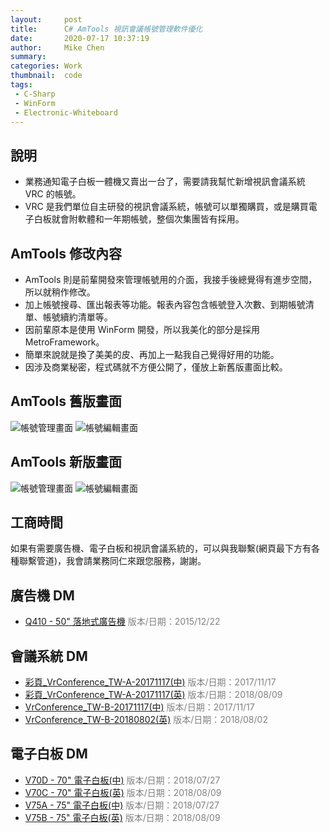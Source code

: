 ```yaml
---
layout:     post
title:      C# AmTools 視訊會議帳號管理軟件優化
date:       2020-07-17 10:37:19
author:     Mike Chen
summary:    
categories: Work
thumbnail:  code
tags:
 - C-Sharp
 - WinForm
 - Electronic-Whiteboard
---
```



## 說明
* 業務通知電子白板一體機又賣出一台了，需要請我幫忙新增視訊會議系統 VRC 的帳號。
* VRC 是我們單位自主研發的視訊會議系統，帳號可以單獨購買，或是購買電子白板就會附軟體和一年期帳號，整個次集團皆有採用。


## AmTools 修改內容
* AmTools 則是前輩開發來管理帳號用的介面，我接手後總覺得有進步空間，所以就稍作修改。
* 加上帳號搜尋、匯出報表等功能。報表內容包含帳號登入次數、到期帳號清單、帳號續約清單等。
* 因前輩原本是使用 WinForm 開發，所以我美化的部分是採用 MetroFramework。
* 簡單來說就是換了美美的皮、再加上一點我自己覺得好用的功能。
* 因涉及商業秘密，程式碼就不方便公開了，僅放上新舊版畫面比較。


## AmTools 舊版畫面
![帳號管理畫面](https://i.imgur.com/R9AdtjK.png)
![帳號編輯畫面](https://i.imgur.com/oqP8AbO.png)

## AmTools 新版畫面

![帳號管理畫面](https://i.imgur.com/yieoTQ4.png)
![帳號編輯畫面](https://i.imgur.com/GLBcXhY.png)

## 工商時間
如果有需要廣告機、電子白板和視訊會議系統的，可以與我聯繫(網頁最下方有各種聯繫管道)，我會請業務同仁來跟您服務，謝謝。

## 廣告機 DM
<ul>    
    <li><a target="_blank" href="http://210.80.95.211/vdivs/8EDM/彩頁_Q410-151123-00.pdf">Q410 - 50" 落地式廣告機</a>
        <font color="#808080">版本/日期：2015/12/22</font>
    </li>
</ul>

## 會議系統 DM
<ul>
    <li><a target="_blank" href="http://210.80.95.211/vdivs/8EDM/彩頁_VrConference_TW-A-20171117.pdf">彩頁_VrConference_TW-A-20171117(中)</a>
        <font color="#808080">版本/日期：2017/11/17</font>
    </li>
    <li><a target="_blank" href="http://210.80.95.211/vdivs/8EDM/彩頁_VrConference_TW-A-20171117_英文.pdf">彩頁_VrConference_TW-A-20171117(英)</a>
        <font color="#808080">版本/日期：2018/08/09</font>
    </li>
    <li><a target="_blank" href="http://210.80.95.211/vdivs/8EDM/彩頁_VrConference_TW-B-20171117.pdf">VrConference_TW-B-20171117(中)</a>
        <font color="#808080">版本/日期：2017/11/17</font>
    </li>
    <li><a target="_blank" href="http://210.80.95.211/vdivs/8EDM/彩頁_VrConference_TW-B-20180802_英文.pdf">VrConference_TW-B-20180802(英)</a>
        <font color="#808080">版本/日期：2018/08/02</font>
    </li>
</ul>

## 電子白板 DM
<ul>
    <li><a target="_blank" href="http://210.80.95.211/vdivs/8EDM/彩頁_V70D- 繁中 all.pdf">V70D - 70" 電子白板(中)</a>
        <font color="#808080">版本/日期：2018/07/27</font>
    </li>
    <li><a target="_blank" href="http://210.80.95.211/vdivs/8EDM/彩頁_V70C- 英文.pdf">V70C - 70" 電子白板(英)</a>
        <font color="#808080">版本/日期：2018/08/09</font>
    </li>
    <li><a target="_blank" href="http://210.80.95.211/vdivs/8EDM/彩頁_V75A- 繁中 all.pdf">V75A - 75" 電子白板(中)</a>
        <font color="#808080">版本/日期：2018/07/27</font>
    </li>
    <li><a target="_blank" href="http://210.80.95.211/vdivs/8EDM/彩頁_V75B- 英文 .pdf">V75B - 75" 電子白板(英)</a>
        <font color="#808080">版本/日期：2018/08/09</font>
    </li>
</ul>

